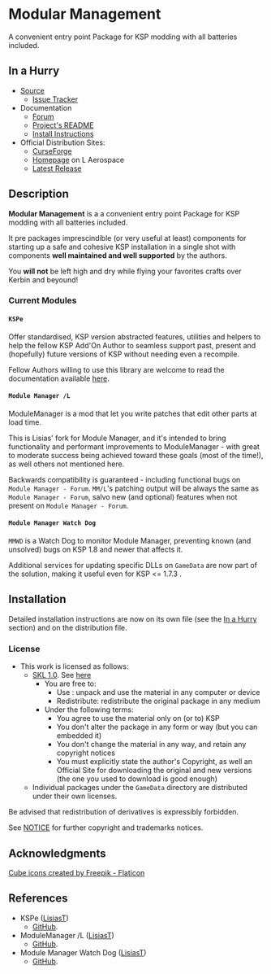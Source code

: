 # Modular Management

A convenient entry point Package for KSP modding with all batteries included.


## In a Hurry

* [Source](https://github.com/net-lisias-ksp/ModularManagement)
	+ [Issue Tracker](https://github.com/net-lisias-ksp/ModularManagement/issues)
* Documentation
	+ [Forum](https://forum.kerbalspaceprogram.com/index.php?/topic/192216-*)
	+ [Project's README](https://github.com/net-lisias-ksp/ModularManagement/blob/master/README.md)
	+ [Install Instructions](https://github.com/net-lisias-ksp/ModularManagement/blob/master/INSTALL.md)
* Official Distribution Sites:
	+ [CurseForge](https://www.curseforge.com/kerbal/ksp-mods/modularmanagement)
	+ [Homepage](http://ksp.lisias.net/add-ons/ModularManagement) on L Aerospace
	+ [Latest Release](https://github.com/net-lisias-ksp/ModularManagement/releases)


## Description

**Modular Management** is a a convenient entry point Package for KSP modding with all batteries included.

It pre packages imprescindible (or very useful at least) components for starting up a safe and cohesive KSP installation in a single shot with components **well maintained and well supported** by the authors.

You **will not** be left high and dry while flying your favorites crafts over Kerbin and beyound!


### Current Modules

#### `KSPe`

Offer standardised, KSP version abstracted features, utilities and helpers to help the fellow KSP Add'On Author to seamless support past, present and (hopefully) future versions of KSP without needing even a recompile.

Fellow Authors willing to use this library are welcome to read the documentation available [here](https://github.com/net-lisias-ksp/KSPe/wiki).

#### `Module Manager /L`

ModuleManager is a mod that let you write patches that edit other parts at load time.

This is Lisias' fork for Module Manager, and it's intended to bring functionality and performant improvements to ModuleManager - with great to moderate success being achieved toward these goals (most of the time!), as well others not mentioned here.

Backwards compatibility is guaranteed - including functional bugs on `Module Manager - Forum`. `MM/L`'s patching output will be always the same as `Module Manager - Forum`, salvo new (and optional) features when not present on `Module Manager - Forum`.

#### `Module Manager Watch Dog`

`MMWD` is a Watch Dog to monitor Module Manager, preventing known (and unsolved) bugs on KSP 1.8 and newer that affects it.

Additional services for updating specific DLLs on `GameData` are now part of the solution, making it useful even for KSP <= 1.7.3 .


## Installation

Detailed installation instructions are now on its own file (see the [In a Hurry](#in-a-hurry) section) and on the distribution file.

### License

* This work is licensed as follows:
	+ [SKL 1.0](https://ksp.lisias.net/SKL-1_0.txt). See [here](./LICENSE.SKL-1_0)
		+ You are free to:
			- Use : unpack and use the material in any computer or device
			- Redistribute: redistribute the original package in any medium
		+ Under the following terms:
			- You agree to use the material only on (or to) KSP
			- You don't alter the package in any form or way (but you can embedded it)
			- You don't change the material in any way, and retain any copyright notices
			- You must explicitly state the author's Copyright, as well an Official Site for downloading the original and new versions (the one you used to download is good enough)
	+ Individual packages under the `GameData` directory are distributed under their own licenses.

Be advised that redistribution of derivatives is expressibly forbidden.

See [NOTICE](./NOTICE) for further copyright and trademarks notices.


## Acknowledgments

<a href="https://www.flaticon.com/free-icons/cube" title="cube icons">Cube icons created by Freepik - Flaticon</a>


## References

* KSPe ([LisiasT](https://github.com/Lisias))
	+ [GitHub](https://github.com/net-lisias-ksp/KSPe).
* ModuleManager /L ([LisiasT](https://github.com/Lisias))
	+ [GitHub](https://github.com/net-lisias-ksp/ModuleManager).
* Module Manager Watch Dog ([LisiasT](https://github.com/Lisias))
	+ [GitHub](https://github.com/net-lisias-ksp/ModuleManagerWatchDog).
